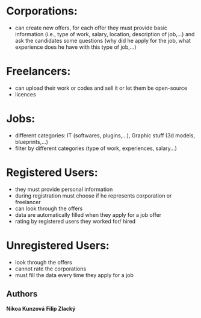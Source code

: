 # Corporations:
- can create new offers, for each offer they must provide basic information (i.e., type of work, salary, location, description 
of job,...) and ask the candidates some questions (why did he apply for the job, what experience does he have with this type of job,...)

# Freelancers:
- can upload their work or codes and sell it or let them be open-source
- licences

# Jobs:
- different categories: IT (softwares, plugins,...), Graphic stuff (3d models, blueprints,...)
- filter by different categories (type of work, experiences, salary...)

# Registered Users:
- they must provide personal information
- during registration must choose if he represents corporation or freelancer
- can look through the offers
- data are automatically filled when they apply for a job offer
- rating by registered users they worked for/ hired

# Unregistered Users:
- look through the offers
- cannot rate the corporations
- must fill the data every time they apply for a job



## Authors

**Nikoa Kunzová**
**Filip Zlacký**
